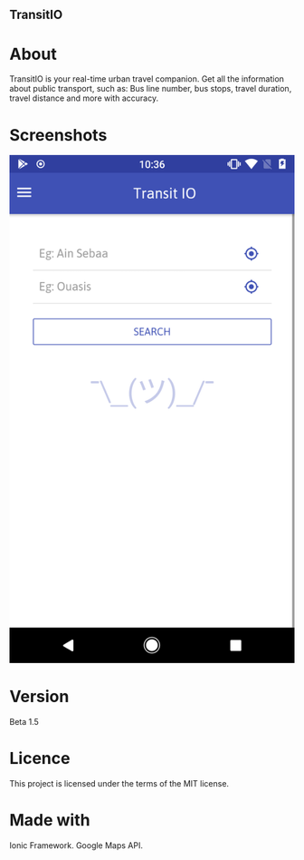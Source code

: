 ## TransitIO
# About
TransitIO is your real-time urban travel companion.
Get all the information about public transport, such as: Bus line number, bus stops, travel duration, travel distance and more with accuracy.

# Screenshots
![Screenshot](screenshots/screenshot_1.png)
# Version
Beta 1.5

# Licence
This project is licensed under the terms of the MIT license.

# Made with
Ionic Framework.
Google Maps API.